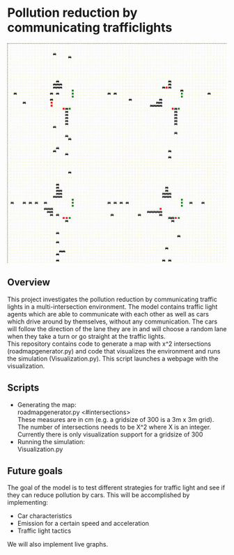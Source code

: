 # Pollution reduction by communicating trafficlights
![Gif of environment](intersection.gif)

## Overview
This project investigates the pollution reduction by communicating traffic lights in a multi-intersection environment.
The model contains traffic light agents which are able to communicate with each other as well as cars which drive
around by themselves, without any communication. The cars will follow the direction of the lane they are in and will
choose a random lane when they take a turn or go straight at the traffic lights.  <br/> 
This repository contains code to generate a map with x^2 intersections (roadmapgenerator.py) and code that
 visualizes the environment and runs the simulation (Visualization.py). This script launches a webpage with 
 the visualization.
<br/> 
## Scripts
- Generating the map: <br/> 
roadmapgenerator.py <gridsize> <streetlength> <#intersections> <br/> 
These measures are in cm (e.g. a gridsize of 300 is a 3m x 3m grid). The number of intersections needs to be X^2 
where X is an integer. Currently there is only visualization support for a gridsize of 300
- Running the simulation: <br/> 
Visualization.py
## Future goals
The goal of the model is to test different strategies for traffic light and see if they can reduce pollution by cars.
This will be accomplished by implementing:
- Car characteristics
- Emission for a certain speed and acceleration
- Traffic light tactics

We will also implement live graphs.
